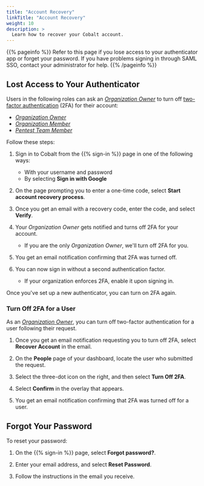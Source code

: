 ```yaml
---
title: "Account Recovery"
linkTitle: "Account Recovery"
weight: 10
description: >
  Learn how to recover your Cobalt account.
---
```


{{% pageinfo %}}
Refer to this page if you lose access to your authenticator app or forget your password. If you have problems signing in through SAML SSO, contact your administrator for help.
{{% /pageinfo %}}

## Lost Access to Your Authenticator

Users in the following roles can ask an [_Organization Owner_](../../glossary/#organization-owner) to turn off [two-factor authentication](../#two-factor-authentication) (2FA) for their account:

- [_Organization Owner_](../../glossary/#organization-owner)
- [_Organization Member_](../../glossary/#organization-member)
- [_Pentest Team Member_](../../glossary/#pentest-team-member)

Follow these steps:

1. Sign in to Cobalt from the {{% sign-in %}} page in one of the following ways:
   - With your username and password
   - By selecting **Sign in with Google**

1. On the page prompting you to enter a one-time code, select **Start account recovery process**.

1. Once you get an email with a recovery code, enter the code, and select **Verify**.

1. Your _Organization Owner_ gets notified and turns off 2FA for your account.
   - If you are the only _Organization Owner_, we'll turn off 2FA for you.

1. You get an email notification confirming that 2FA was turned off.

1. You can now sign in without a second authentication factor.
   - If your organization enforces 2FA, enable it upon signing in.

Once you've set up a new authenticator, you can turn on 2FA again.

### Turn Off 2FA for a User

As an [_Organization Owner_](../../glossary/#organization-owner), you can turn off two-factor authentication for a user following their request.

1. Once you get an email notification requesting you to turn off 2FA, select **Recover Account** in the email.

1. On the **People** page of your dashboard, locate the user who submitted the request.

1. Select the three-dot icon on the right, and then select **Turn Off 2FA**.

1. Select **Confirm** in the overlay that appears.

1. You get an email notification confirming that 2FA was turned off for a user.

## Forgot Your Password

To reset your password:

1. On the {{% sign-in %}} page, select **Forgot password?**.

1. Enter your email address, and select **Reset Password**.

1. Follow the instructions in the email you receive.
